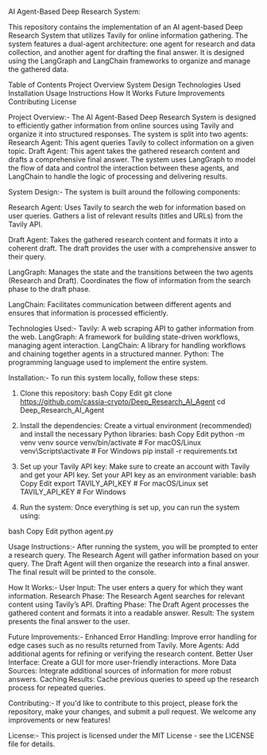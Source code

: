AI Agent-Based Deep Research System:


This repository contains the implementation of an AI agent-based Deep Research System that utilizes Tavily for online information gathering. The system features a dual-agent architecture: one agent for research and data collection, and another agent for drafting the final answer. It is designed using the LangGraph and LangChain frameworks to organize and manage the gathered data.

Table of Contents
Project Overview
System Design
Technologies Used
Installation
Usage Instructions
How It Works
Future Improvements
Contributing
License


Project Overview:-
The AI Agent-Based Deep Research System is designed to efficiently gather information from online sources using Tavily and organize it into structured responses. The system is split into two agents:
Research Agent: This agent queries Tavily to collect information on a given topic.
Draft Agent: This agent takes the gathered research content and drafts a comprehensive final answer.
The system uses LangGraph to model the flow of data and control the interaction between these agents, and LangChain to handle the logic of processing and delivering results.


System Design:-
The system is built around the following components:

Research Agent:
Uses Tavily to search the web for information based on user queries.
Gathers a list of relevant results (titles and URLs) from the Tavily API.

Draft Agent:
Takes the gathered research content and formats it into a coherent draft.
The draft provides the user with a comprehensive answer to their query.

LangGraph:
Manages the state and the transitions between the two agents (Research and Draft).
Coordinates the flow of information from the search phase to the draft phase.

LangChain:
Facilitates communication between different agents and ensures that information is processed efficiently.


Technologies Used:-
Tavily: A web scraping API to gather information from the web.
LangGraph: A framework for building state-driven workflows, managing agent interaction.
LangChain: A library for handling workflows and chaining together agents in a structured manner.
Python: The programming language used to implement the entire system.


Installation:-
To run this system locally, follow these steps:

1. Clone this repository:
bash
Copy
Edit
git clone https://github.com/cassia-crypto/Deep_Research_AI_Agent
cd Deep_Research_AI_Agent

3. Install the dependencies:
Create a virtual environment (recommended) and install the necessary Python libraries:
bash
Copy
Edit
python -m venv venv
source venv/bin/activate  # For macOS/Linux
venv\Scripts\activate     # For Windows
pip install -r requirements.txt

3. Set up your Tavily API key:
Make sure to create an account with Tavily and get your API key. Set your API key as an environment variable:
bash
Copy
Edit
export TAVILY_API_KEY  # For macOS/Linux
set TAVILY_API_KEY     # For Windows

5. Run the system:
Once everything is set up, you can run the system using:

bash
Copy
Edit
python agent.py


Usage Instructions:-
After running the system, you will be prompted to enter a research query.
The Research Agent will gather information based on your query.
The Draft Agent will then organize the research into a final answer.
The final result will be printed to the console.


How It Works:-
User Input: The user enters a query for which they want information.
Research Phase: The Research Agent searches for relevant content using Tavily’s API.
Drafting Phase: The Draft Agent processes the gathered content and formats it into a readable answer.
Result: The system presents the final answer to the user.


Future Improvements:-
Enhanced Error Handling: Improve error handling for edge cases such as no results returned from Tavily.
More Agents: Add additional agents for refining or verifying the research content.
Better User Interface: Create a GUI for more user-friendly interactions.
More Data Sources: Integrate additional sources of information for more robust answers.
Caching Results: Cache previous queries to speed up the research process for repeated queries.


Contributing:-
If you'd like to contribute to this project, please fork the repository, make your changes, and submit a pull request. We welcome any improvements or new features!


License:-
This project is licensed under the MIT License - see the LICENSE file for details.
